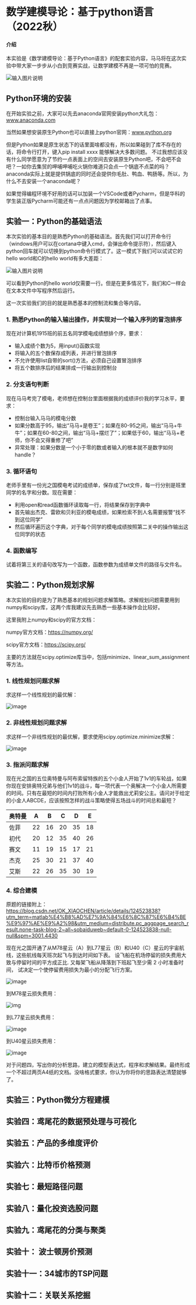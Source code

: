 # 数学建模导论：基于python语言（2022秋）

#### 介绍
本实验是《数学建模导论：基于Python语言》的配套实验内容，马马将在这次实验中带大家一步步从小白到竞赛实战，让数学建模不再是一项可怕的竞赛。

![输入图片说明](%E5%B0%81%E9%9D%A2.png)

## Python环境的安装
在开始实验之前，大家可以先去anaconda官网安装python大礼包：www.anaconda.com

当然如果想安装原生Python也可以直接上python官网：www.python.org

但是Python如果是原生状态下的话里面啥都没有，所以如果碰到了库不存在的话，将命令行打开，键入pip install xxxx 能够解决大多数问题。
不过我想应该没有什么同学愿意为了节约一点表面上的空间去安装原生Python吧，不会吧不会吧？一如你去集贸的呷哺呷哺吃火锅你难道只会点一个锅底不点菜的吗？
anaconda实际上就是提供锅底的同时还会提供你毛肚、鸭血、鸭肠等。所以，为什么不去安装一个anaconda呢？

如果觉得编程环境不好用的话可以加装一个VSCode或者Pycharm，但是华科的学生装正版Pycharm可能还有一点点问题因为学校邮箱出了点事。

## 实验一：Python的基础语法

本次实验的基本目的是熟悉Python的基础语法。首先我们可以打开命令行（windows用户可以在cortana中键入cmd，会弹出命令提示符），然后键入python回车就可以切换到python命令行模式了。这一模式下我们可以试试它的hello world和C的hello world有多大差距：

![输入图片说明](image.png)

可以看到Python的hello world仅需要一行。但是在更多情况下，我们和C一样会在文本文件中写程序然后运行。

这一次实验我们的目的就是熟悉基本的控制流和集合等内容。

### 1. 熟悉Python的输入输出操作，并实现对一个输入序列的冒泡排序
现在对计算机1915班的前五名同学模电成绩想排个序，要求：

- 输入成绩个数为5，用input()函数实现
- 将输入的五个数保存成列表，并进行冒泡排序
- 不允许使用list自带的sort()方法，必须自己设置冒泡排序
- 将五个数排序后的结果排成一行输出到控制台

### 2. 分支语句判断
现在马马考完了模电，老师想在控制台里面根据我的成绩评价我的学习水平，要求：

- 控制台输入马马的模电分数
- 如果分数高于95，输出“马马+是卷王”；如果在80-95之间，输出“马马+牛牛”；如果在60-80之间，输出“马马+摆烂了”；如果低于60，输出“马马+老师，你不会又得重修了吧”
- 异常处理：如果分数是一个小于零的数或者输入的根本就不是数字如何handle？

### 3. 循环语句
老师手里有一份光之国模电考试的成绩单，保存成了txt文件，每一行分别是班里同学的名字和分数。现在需要：

- 利用open和read函数循环读取每一行，将结果保存到字典中
- 首先输出杰克、雷欧和贝利亚的模电成绩，如果检索不到人名需要报警“找不到这位同学”
- 然后循环遍历这个字典，对于每个同学的模电成绩按照第二关中的操作输出这位同学的状态

### 4. 函数编写
试着将第三关的语句改写为一个函数，函数参数为成绩单文件的路径与文件名。


## 实验二：Python规划求解

本次实验的目的是为了熟悉基本的规划问题求解策略。求解规划问题需要用到numpy和scipy库，这两个库我建议先去熟悉一些基本操作会比较好。

这里我附上numpy和scipy的官方文档：

numpy官方文档：https://numpy.org/

scipy官方文档：https://scipy.org/

主要的方法就在scipy.optimize库当中，包括minimize、linear_sum_assignment等方法。

### 1. 线性规划问题求解
求这样一个线性规划的最优解：

![image](https://user-images.githubusercontent.com/61874427/172415401-32d55e34-d877-4a70-8656-830339c75566.png)


### 2. 非线性规划问题求解
求这样一个非线性规划的最优解，要求使用scipy.optimize.minimize求解：

![image](https://user-images.githubusercontent.com/61874427/172414855-dc1b4e38-c59d-497f-b811-0606beb10136.png)


### 3. 指派问题求解
现在光之国的五位奥特曼与阿布索留特族的五个小金人开始了1v1的车轮战，如果你现在安排奥特兄弟与他们1v1的战斗，每一项代表一个奥解决一个小金人所需要的时间。只有在最短的时间内打败所有小金人才能救出尤莉安公主。请问对于给定的小金人ABCDE，应该按照怎样的战斗策略使得五场战斗的时间总和最短？

| 奥特曼 | A    | B    | C    | D    | E    |
| ------ | ---- | ---- | ---- | ---- | ---- |
| 佐菲   | 22   | 16   | 20   | 35   | 18   |
| 初代   | 20   | 12   | 35   | 40   | 26   |
| 赛文   | 11   | 19   | 15   | 17   | 21   |
| 杰克   | 25   | 30   | 21   | 37   | 40   |
| 艾斯   | 22   | 26   | 35   | 30   | 19   |

### 4. 综合建模
原题的链接附上：https://blog.csdn.net/OK_XIAOCHEN/article/details/124523838?utm_term=matlab%E4%B8%AD%E7%9A%84%E6%8C%87%E6%B4%BE%E9%97%AE%E9%A2%98&utm_medium=distribute.pc_aggpage_search_result.none-task-blog-2~all~sobaiduweb~default-0-124523838-null-null&spm=3001.4430

现在光之国开通了从M78星云（A）到L77星云（B）和U40（C）星云的宇宙航线，这些航线每天班次起飞与到达时间如下表。 设飞船在机场停留的损失费用大致与停留时间的平方成正比. 又每架飞船从降落到下班起飞至少需 2 小时准备时间， 试决定一个使停留费用损失为最小的分配飞行方案。

![image](https://user-images.githubusercontent.com/61874427/172405114-de0bd77a-416d-4836-913b-635d27573470.png)

到M78星云损失费用：

![img](https://img-blog.csdnimg.cn/7c421911268f43b1a17a5126430bd535.png)

到L77星云损失费用：

![image](https://img-blog.csdnimg.cn/7c421911268f43b1a17a5126430bd535.png)

到U40星云损失费用：

![image](https://img-blog.csdnimg.cn/68617b292cf34e79a0da7db521ccc6ca.png)

对于问题四，写出你的分析思路，建立的模型表达式，程序和求解结果。最终形成一个不超过两页A4纸的文档。没啥格式要求，你认为你将你的思路表达清楚就够了。

## 实验三：Python微分方程建模

## 实验四：鸢尾花的数据预处理与可视化

## 实验五：产品的多维度评价

## 实验六：比特币价格预测

## 实验七：最短路径问题

## 实验八：量化投资选股问题

## 实验九：鸢尾花的分类与聚类

## 实验十： 波士顿房价预测

## 实验十一：34城市的TSP问题

## 实验十二：关联关系挖掘
